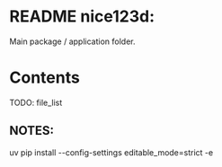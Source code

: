 <!--
file:         nice123d/README.md
file-id:      277288d0-0352-430f-8960-7b3efb493cb2
project:      nice123d
project-id:   e2bbd03f-0ac6-41ec-89ae-2ad52fa0652a
using: jinja2
description:  This file contains the folder documentation. |
    The folder is part of the `nice123d` project.
-->

# README nice123d:

Main package / application folder.

# Contents

TODO: file_list

## NOTES:

uv pip install --config-settings editable_mode=strict -e 